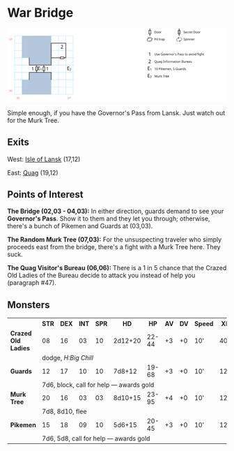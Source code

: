 # War Bridge

![map](war-bridge.svg)

Simple enough, if you have the Governor's Pass from Lansk. Just watch out for the Murk Tree.

## Exits

West: [Isle of Lansk](dilmun.md) (17,12)

East: [Quag](dilmun.md) (19,12)

## Points of Interest

**The Bridge (02,03 - 04,03):** In either direction, guards demand to see your **Governor's Pass**. Show it to them and they let you through; otherwise, there's a bunch of Pikemen and Guards at (03,03).

**The Random Murk Tree (07,03):** For the unsuspecting traveler who simply proceeds east from the bridge, there's a fight with a Murk Tree here. They suck.

**The Quag Visitor's Bureau (06,06):** There is a 1 in 5 chance that the Crazed Old Ladies of the Bureau decide to attack you instead of help you (paragraph #47).

## Monsters

<table>
  <tr>
    <th></th>
    <th>STR</th>
    <th>DEX</th>
    <th>INT</th>
    <th>SPR</th>
    <th>HD</th>
    <th>HP</th>
    <th>AV</th>
    <th>DV</th>
    <th>Speed</th>
    <th>XP</th>
  </tr>
  <tr>
    <td><b>Crazed Old Ladies</b></td>
    <td>08</td>
    <td>16</td>
    <td>03</td>
    <td>10</td>
    <td>2d12+20</td>
    <td>22-44</td>
    <td>+3</td>
    <td>+0</td>
    <td>10'</td>
    <td>40</td>
  </tr>
  <tr>
    <td></td>
    <td colspan=10>dodge, <i>H:Big Chill</i></td>
  </tr>
  <tr>
    <td><b>Guards</b></td>
    <td>12</td>
    <td>17</td>
    <td>10</td>
    <td>10</td>
    <td>7d8+12</td>
    <td>19-68</td>
    <td>+3</td>
    <td>+0</td>
    <td>10'</td>
    <td>120</td>
  </tr>
  <tr>
    <td></td>
    <td colspan=10>7d6, block, call for help — awards gold</td>
  </tr>
  <tr>
    <td><b>Murk Tree</b></td>
    <td>20</td>
    <td>16</td>
    <td>03</td>
    <td>03</td>
    <td>8d10+15</td>
    <td>23-95</td>
    <td>+4</td>
    <td>+0</td>
    <td>10'</td>
    <td>120</td>
  </tr>
  <tr>
    <td></td>
    <td colspan=10>7d8, 8d10, flee</td>
  </tr>
  <tr>
    <td><b>Pikemen</b></td>
    <td>15</td>
    <td>18</td>
    <td>09</td>
    <td>10</td>
    <td>5d6+15</td>
    <td>20-45</td>
    <td>+3</td>
    <td>+0</td>
    <td>10'</td>
    <td>120</td>
  </tr>
  <tr>
    <td></td>
    <td colspan=10>7d6, 5d8, call for help — awards gold</td>
  </tr>
</table>